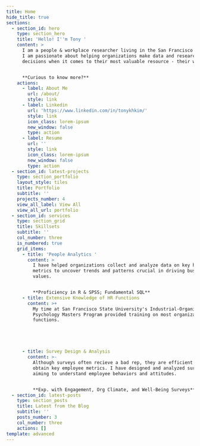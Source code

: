 ```yaml
---
title: Home
hide_title: true
sections:
  - section_id: hero
    type: section_hero
    title: 'Hello! I''m Tony '
    content: >
      I am a people & workplace researcher living in the San Francisco Bay Area.
      I am passionate about helping organizations make data and research-driven
      decisions when it comes to their most valuable resource - their workers.


      **Curious to know more?**
    actions:
      - label: About Me
        url: /about/
        style: link
      - label: Linkedin
        url: 'https://www.linkedin.com/in/tonykhkim/'
        style: link
        icon_class: lorem-ipsum
        new_window: false
        type: action
      - label: Resume
        url: ''
        style: link
        icon_class: lorem-ipsum
        new_window: false
        type: action
  - section_id: latest-projects
    type: section_portfolio
    layout_style: tiles
    title: Portfolio
    subtitle: ''
    projects_number: 4
    view_all_label: View All
    view_all_url: portfolio
  - section_id: services
    type: section_grid
    title: Skillsets
    subtitle: ''
    col_number: three
    is_numbered: true
    grid_items:
      - title: 'People Analytics '
        content: >
          I have helped organizations collect and analyze data on key human
          metrics to uncover trends and patterns crucial in driving business
          values. 


          **Proficiency in R & SPSS; Fundamental SQL**
      - title: Extensive Knowledge of HR Functions
        content: >+
          My time at San Francisco State University's Industrial-Organizational
          Psychology Masters Program provided training on most organizational HR
          functions. 





      - title: Survey Design & Analysis
        content: >-
          Although surveys often recieve a bad rep, they are efficient tools to
          obtain key employee metrics. I have designed and analyzed surveys
          aiming to understand employee behaviors and attitudes. 


          **Exp. with Engagement, Org Climate, and Well-Being Surveys**
  - section_id: latest-posts
    type: section_posts
    title: Latest from the Blog
    subtitle: ''
    posts_number: 3
    col_number: three
    actions: []
template: advanced
---
```

